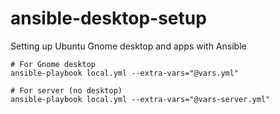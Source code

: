 # ansible-desktop-setup
Setting up Ubuntu Gnome desktop and apps with Ansible

```
# For Gnome desktop
ansible-playbook local.yml --extra-vars="@vars.yml"

# For server (no desktop)
ansible-playbook local.yml --extra-vars="@vars-server.yml"
```